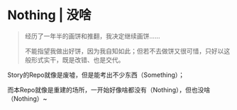 # Nothing | 没啥

> 经历了一年半的画饼和推翻，我决定继续画饼......
>
> 不能指望我做出好饼，因为我自知如此；但若不去做饼又很可惜，只好以这般形式实干，既是改错、也是交代。

Story的Repo就像是废墟，但是能考出不少东西（Something）；

而本Repo就像是重建的场所，一开始好像啥都没有（Nothing），但也没啥（Nothing）~
